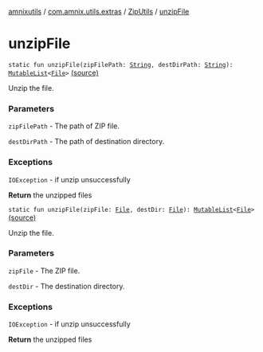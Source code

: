 [amnixutils](../../index.md) / [com.amnix.utils.extras](../index.md) / [ZipUtils](index.md) / [unzipFile](./unzip-file.md)

# unzipFile

`static fun unzipFile(zipFilePath: `[`String`](https://kotlinlang.org/api/latest/jvm/stdlib/kotlin/-string/index.html)`, destDirPath: `[`String`](https://kotlinlang.org/api/latest/jvm/stdlib/kotlin/-string/index.html)`): `[`MutableList`](https://kotlinlang.org/api/latest/jvm/stdlib/kotlin.collections/-mutable-list/index.html)`<`[`File`](http://docs.oracle.com/javase/6/docs/api/java/io/File.html)`>` [(source)](https://github.com/AmniX/amnixUtils/tree/master/amnixutils/src/main/java/com/amnix/utils/extras/ZipUtils.java#L224)

Unzip the file.

### Parameters

`zipFilePath` - The path of ZIP file.

`destDirPath` - The path of destination directory.

### Exceptions

`IOException` - if unzip unsuccessfully

**Return**
the unzipped files

`static fun unzipFile(zipFile: `[`File`](http://docs.oracle.com/javase/6/docs/api/java/io/File.html)`, destDir: `[`File`](http://docs.oracle.com/javase/6/docs/api/java/io/File.html)`): `[`MutableList`](https://kotlinlang.org/api/latest/jvm/stdlib/kotlin.collections/-mutable-list/index.html)`<`[`File`](http://docs.oracle.com/javase/6/docs/api/java/io/File.html)`>` [(source)](https://github.com/AmniX/amnixUtils/tree/master/amnixutils/src/main/java/com/amnix/utils/extras/ZipUtils.java#L238)

Unzip the file.

### Parameters

`zipFile` - The ZIP file.

`destDir` - The destination directory.

### Exceptions

`IOException` - if unzip unsuccessfully

**Return**
the unzipped files

